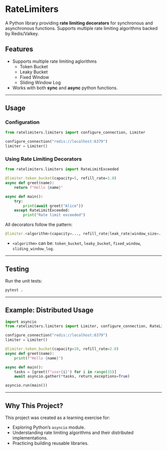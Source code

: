 # RateLimiters

A Python library providing **rate limiting decorators** for synchronous and asynchronous functions. Supports multiple rate limiting algorithms backed by Redis/Valkey.

## Features
* Supports multiple rate limiting aglorithms
    * Token Bucket
    * Leaky Bucket
    * Fixed Window
    * Sliding Window Log
* Works with both **sync** and **async** python functions.

---

## Usage

### Configuration

```python
from ratelimiters.limiters import configure_connection, Limiter

configure_connection("redis://localhost:6379")
limiter = Limiter()
```

### Using Rate Limiting Decorators

```python
from ratelimiters.limiters import RateLimitExceeded

@limiter.token_bucket(capacity=5, refill_rate=1.0)
async def greet(name):
    return f"Hello {name}"

async def main():
    try:
        print(await greet("Alice"))
    except RateLimitExceeded:
        print("Rate limit exceeded")
```

All decorators follow the pattern:

```python
@limiter.<algorithm>(capacity=..., refill_rate|leak_rate|window_size=...)
```

* `<algorithm>` can be: `token_bucket`, `leaky_bucket`, `fixed_window`, `sliding_window_log`.

---

## Testing

Run the unit tests:

```bash
pytest .
```
---


## Example: Distributed Usage

```python
import asyncio
from ratelimiters.limiters import Limiter, configure_connection, RateLimitExceeded

configure_connection("redis://localhost:6379")
limiter = Limiter()

@limiter.token_bucket(capacity=10, refill_rate=2.0)
async def greet(name):
    print(f"Hello {name}")

async def main():
    tasks = [greet(f"user{i}") for i in range(15)]
    await asyncio.gather(*tasks, return_exceptions=True)

asyncio.run(main())
```
---

## Why This Project?

This project was created as a learning exercise for:

* Exploring Python’s `asyncio` module.
* Understanding rate limiting algorithms and their distributed implementations.
* Practicing building reusable libraries.